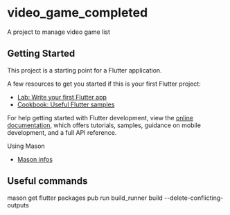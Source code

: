 # video_game_completed

A project to manage video game list

## Getting Started

This project is a starting point for a Flutter application.

A few resources to get you started if this is your first Flutter project:

- [Lab: Write your first Flutter app](https://docs.flutter.dev/get-started/codelab)
- [Cookbook: Useful Flutter samples](https://docs.flutter.dev/cookbook)

For help getting started with Flutter development, view the
[online documentation](https://docs.flutter.dev/), which offers tutorials,
samples, guidance on mobile development, and a full API reference.

Using Mason 
- [Mason infos](https://pub.dev/packages/mason_cli)

## Useful commands
mason get
flutter packages pub run build_runner build --delete-conflicting-outputs
